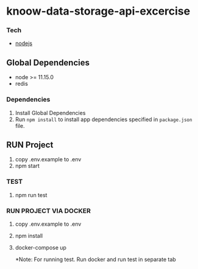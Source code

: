 # knoow-data-storage-api-excercise 

### Tech
 * [nodejs] 
 
## Global Dependencies
- node >= 11.15.0
- redis

### Dependencies
1. Install Global Dependencies
2. Run `npm install` to install app dependencies specified in `package.json` file.

## RUN Project
1. copy .env.example to .env
2. npm start

### TEST
1. npm run test

### RUN PROJECT VIA DOCKER
1. copy .env.example to .env
2. npm install
3. docker-compose up 

    *Note: For running test. Run docker and run test in separate tab 

[nodejs]: <https://nodejs.org/en/download/>